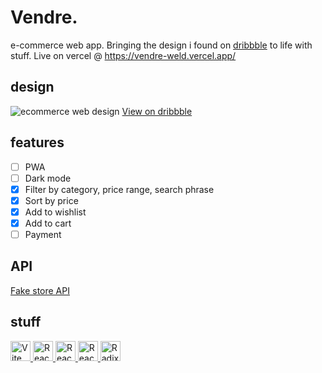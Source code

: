 # Vendre.
e-commerce web app. Bringing the design i found on [dribbble](https://dribbble.com/) to life with stuff. Live on vercel @ https://vendre-weld.vercel.app/

## design
![ecommerce web design](https://user-images.githubusercontent.com/71940927/188655013-828291fe-88b4-4644-921a-9cb6404652be.gif)
[View on dribbble](https://dribbble.com/shots/16484587-Vendre-e-Commerce-Web-Design-for-Online-Store)

## features
- [ ] PWA
- [ ] Dark mode
- [x] Filter by category, price range, search phrase
- [x] Sort by price
- [x] Add to wishlist
- [x] Add to cart
- [ ] Payment

## API
[Fake store API](https://fakestoreapi.com/)

## stuff
<a href="https://vitejs.dev/" target="_blank" rel="noopener noreferrer">
  <img src="https://vitejs.dev/logo.svg" alt="Vite logo" height="32" width="32" />
</a>
<a href="https://reactjs.org/" target="_blank" rel="noopener noreferrer">
  <img src="https://reactjs.org/favicon.ico" alt="React logo" height="32" width="32" />
</a>
<a href="https://reactrouter.com/" target="_blank" rel="noopener noreferrer">
  <picture>
    <source media="(prefers-color-scheme: light)" srcset="https://reactrouter.com/favicon-light.png" />
    <source media="(prefers-color-scheme: dark)" srcset="https://reactrouter.com/favicon-dark.png" />
    <img src="https://reactrouter.com/favicon-dark.png" alt="React router logo" height="32" width="32" />
  </picture>
  <img src="https://reactrouter.com/favicon.ico" alt="React router logo" height="32" width="32" />
</a>
<a href="https://radix-ui.com/" target="_blank" rel="noopener noreferrer">
  <img src="https://radix-ui.com/favicon.svg" alt="Radix UI logo" height="32" width="32" />
</a>